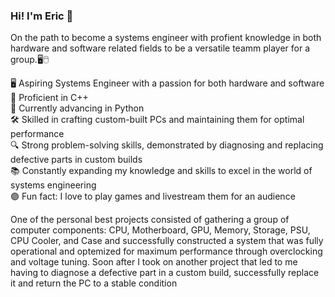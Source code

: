 ### Hi! I'm Eric 🌺

  On the path to become a systems engineer with profient knowledge in both hardware and software related fields
  to be a versatile teamm player for a group.🖥️🖱️
  
  🖥️ Aspiring Systems Engineer with a passion for both hardware and software  
  🎒 Proficient in C++  
  📘 Currently advancing in Python  
  🛠️ Skilled in crafting custom-built PCs and maintaining them for optimal performance  
  🔍 Strong problem-solving skills, demonstrated by diagnosing and replacing defective parts in custom builds  
  📚 Constantly expanding my knowledge and skills to excel in the world of systems engineering  
  🟣 Fun fact: I love to play games and livestream them for an audience  

  One of the personal best projects consisted of gathering a group of computer components: CPU, Motherboard, GPU, Memory, Storage, PSU, CPU Cooler, and Case
  and successfully constructed a system that was fully operational and optemized for maximum performance through overclocking and voltage tuning. Soon after I took on
  another project that led to me having to diagnose a defective part in a custom build, successfully replace it and return the PC to a stable condition 





<!--
**OminousRose/OminousRose** is a ✨ _special_ ✨ repository because its `README.md` (this file) appears on your GitHub profile.

Here are some ideas to get you started:

- 🔭 I’m currently working on ...
- 🌱 I’m currently learning ...
- 👯 I’m looking to collaborate on ...
- 🤔 I’m looking for help with ...
- 💬 Ask me about ...
- 📫 How to reach me: ...
- 😄 Pronouns: ...
- ⚡ Fun fact: ...
-->
